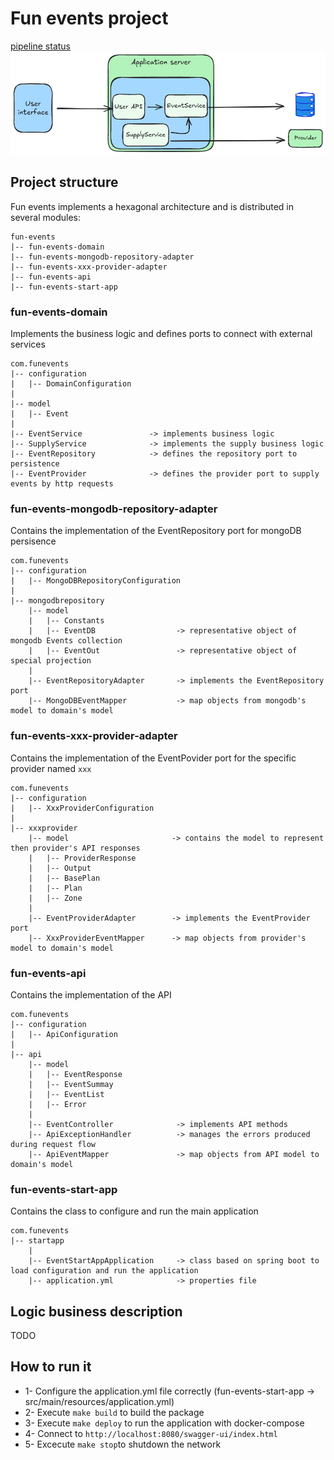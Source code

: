 # Fun events project
[pipeline status](https://github.com/mblancoa/java-fun-events/actions)
![Fun events schema](fun-events-diagram.png)

## Project structure
Fun events implements a hexagonal architecture and is distributed in several modules:

```
fun-events
|-- fun-events-domain
|-- fun-events-mongodb-repository-adapter
|-- fun-events-xxx-provider-adapter
|-- fun-events-api
|-- fun-events-start-app
```
### fun-events-domain
Implements the business logic and defines ports to connect with external services

```
com.funevents
|-- configuration
|   |-- DomainConfiguration
|
|-- model
|   |-- Event
|
|-- EventService               -> implements business logic
|-- SupplyService              -> implements the supply business logic
|-- EventRepository            -> defines the repository port to persistence
|-- EventProvider              -> defines the provider port to supply events by http requests
```
### fun-events-mongodb-repository-adapter
Contains the implementation of the EventRepository port for mongoDB persisence

```
com.funevents
|-- configuration
|   |-- MongoDBRepositoryConfiguration
|
|-- mongodbrepository
    |-- model
    |   |-- Constants
    |   |-- EventDB                  -> representative object of mongodb Events collection
    |   |-- EventOut                 -> representative object of special projection
    |
    |-- EventRepositoryAdapter       -> implements the EventRepository port
    |-- MongoDBEventMapper           -> map objects from mongodb's model to domain's model

```
### fun-events-xxx-provider-adapter
Contains the implementation of the EventPovider port for the specific provider named `xxx`

```
com.funevents
|-- configuration
|   |-- XxxProviderConfiguration
|
|-- xxxprovider
    |-- model                       -> contains the model to represent then provider's API responses
    |   |-- ProviderResponse
    |   |-- Output
    |   |-- BasePlan
    |   |-- Plan
    |   |-- Zone
    |
    |-- EventProviderAdapter        -> implements the EventProvider port
    |-- XxxProviderEventMapper      -> map objects from provider's model to domain's model

```
### fun-events-api
Contains the implementation of the API 

```
com.funevents
|-- configuration
|   |-- ApiConfiguration
|
|-- api
    |-- model
    |   |-- EventResponse
    |   |-- EventSummay                  
    |   |-- EventList                 
    |   |-- Error                 
    |
    |-- EventController              -> implements API methods
    |-- ApiExceptionHandler          -> manages the errors produced during request flow
    |-- ApiEventMapper               -> map objects from API model to domain's model
```
### fun-events-start-app
Contains the class to configure and run the main application

```
com.funevents
|-- startapp
    |
    |-- EventStartAppApplication     -> class based on spring boot to load configuration and run the application
    |-- application.yml              -> properties file          

```
## Logic business description
TODO

## How to run it
- 1- Configure the application.yml file correctly (fun-events-start-app -> src/main/resources/application.yml)
- 2- Execute `make build` to build the package
- 3- Execute `make deploy` to run the application with docker-compose
- 4- Connect to `http://localhost:8080/swagger-ui/index.html`
- 5- Excecute `make stop`to shutdown the network


